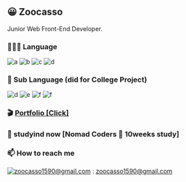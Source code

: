 ## 😀 Zoocasso

Junior Web Front-End Developer.

### 🧑🏻‍💻 Language

![a](https://img.shields.io/badge/HTML-E34F26?style=flat-square&logo=HTML5&logoColor=white)
![b](https://img.shields.io/badge/CSS-1572B6?style=flat-square&logo=CSS3&logoColor=white)
![c](https://img.shields.io/badge/JavaScript-F7DF1E?style=flat-square&logo=JavaScript&logoColor=black)
![d](https://img.shields.io/badge/Python-3776AB?style=flat-square&logo=Python&logoColor=white)

### 🏫 Sub Language (did for College Project)
![d](https://img.shields.io/badge/C++-007396?style=flat-square&logo=CPlusPlus&logoColor=white)
![e](https://img.shields.io/badge/CSharp-3f8424?style=flat-square&logo=CSharp&logoColor=white)
![f](https://img.shields.io/badge/MATLAB-d26e44?style=flat-square&logo=Atlassian&logoColor=white)
![f](https://img.shields.io/badge/R-276DC3?style=flat-square&logo=R&logoColor=white)

### 🎬  <a href="https://petite-mailbox-817.notion.site/476f2b02665743b0ba63089e876540ee">Portfolio [Click]</a>

### 🧐 studyind now [Nomad Coders 🚀 10weeks study]

### 📫  How to reach me
[![zoocasso1590@gmail.com](https://img.shields.io/badge/Gmail-d14836?style=flat-square&logo=Gmail&logoColor=white&link=mailto:zoocasso1590@gmail.com)](mailto:zoocasso1590@gmail.com) : zoocasso1590@gmail.com 
